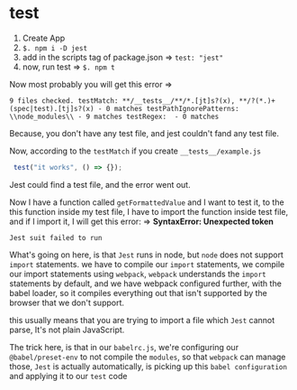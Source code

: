 # test

1. Create App
2. `$. npm i -D jest`
3. add in the scripts tag of package.json => `test: "jest"`
4. now, run test => `$. npm t`

Now most probably you will get this error => 

`9 files checked.
  testMatch: **/__tests__/**/*.[jt]s?(x), **/?(*.)+(spec|test).[tj]s?(x) - 0 matches
  testPathIgnorePatterns: \\node_modules\\ - 9 matches
  testRegex:  - 0 matches`
  
  Because, you don't have any test file, and jest couldn't fand any test file.
  
  Now, according to the `testMatch` if you create `__tests__/example.js`
  
  ```js
   test("it works", () => {});
  ```
  Jest could find a test file, and the error went out.
  
  
  
  
  Now I have a function called `getFormattedValue` and I want to test it, to the this function inside my test file, I have to import the function inside test file, and if I import it, I will get this error: => **SyntaxError: Unexpected token**
  
  `Jest suit failed to run`
  
  What's going on here, is that `Jest` runs in node, but `node` does not support `import` statements. we have to compile our `import` statements, we compile our import statements using `webpack`, `webpack` understands the `import` statements by default, and we have webpack configured further, with the babel loader, so it compiles everything out that isn't supported by the browser that we don't support.
  
  this usually means that you are trying to import a file which `Jest` cannot parse, It's not plain JavaScript.
  
  The trick here, is that in our `babelrc.js`, we're configuring our `@babel/preset-env` to not compile the `modules`, so that `webpack` can manage those, `Jest` is actually automatically, is picking up this `babel configuration` and applying it to our `test` code
